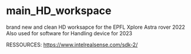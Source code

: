 # main_HD_workspace

brand new and clean HD worksapce for the EPFL Xplore Astra rover 2022
Also used for software for Handling device for 2023


RESSOURCES:
https://www.intelrealsense.com/sdk-2/
